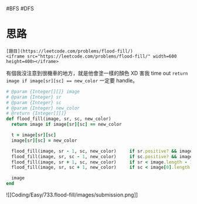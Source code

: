 #BFS
#DFS

# 思路

```ad-note
[題目](https://leetcode.com/problems/flood-fill/)
<iframe src="https://leetcode.com/problems/flood-fill/" width=600 height=400></iframe>
```

有個我沒注意到很機車的地方，就是他會塗一樣的顏色 XD 害我 time out
`return image if image[sr][sc] == new_color` 一定要 handle。

```ruby
# @param {Integer[][]} image
# @param {Integer} sr
# @param {Integer} sc
# @param {Integer} new_color
# @return {Integer[][]}
def flood_fill(image, sr, sc, new_color)
  return image if image[sr][sc] == new_color

  t = image[sr][sc]
  image[sr][sc] = new_color

  flood_fill(image, sr - 1, sc, new_color)     if sr.positive? && image[sr - 1][sc] == t
  flood_fill(image, sr, sc - 1, new_color)     if sc.positive? && image[sr][sc - 1] == t
  flood_fill(image, sr + 1, sc, new_color)     if sr < image.length - 1 && image[sr + 1][sc] == t
  flood_fill(image, sr, sc + 1, new_color)     if sc < image[0].length - 1 && image[sr][sc + 1] == t

  image
end
```

![[Coding/Easy/733.flood-fill/images/submission.png]]
